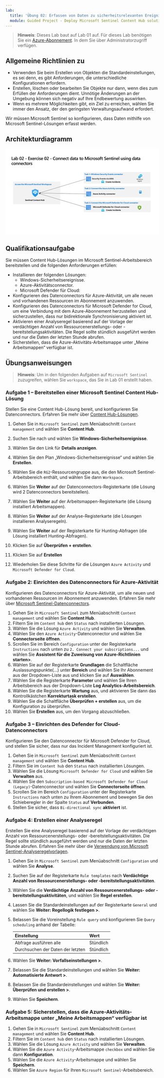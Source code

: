 ```yaml
---
lab:
  title: 'Übung 02: Erfassen von Daten zu sicherheitsrelevanten Ereignissen unter Windows'
  module: Guided Project - Deploy Microsoft Sentinel Content Hub solutions and data connectors
---
```


>**Hinweis**: Dieses Lab baut auf Lab 01 auf. Für dieses Lab benötigen Sie ein [Azure-Abonnement](https://azure.microsoft.com/free/?azure-portal=true). In dem Sie über Administratorzugriff verfügen.

## Allgemeine Richtlinien zu 

- Verwenden Sie beim Erstellen von Objekten die Standardeinstellungen, es sei denn, es gibt Anforderungen, die unterschiedliche Konfigurationen erfordern.
- Erstellen, löschen oder bearbeiten Sie Objekte nur dann, wenn dies zum Erfüllen der Anforderungen dient. Unnötige Änderungen an der Umgebung können sich negativ auf Ihre Endbewertung auswirken.
- Wenn es mehrere Möglichkeiten gibt, ein Ziel zu erreichen, wählen Sie immer den Ansatz, der den geringsten Verwaltungsaufwand erfordert.

Wir müssen Microsoft Sentinel so konfigurieren, dass Daten mithilfe von Microsoft Sentinel-Lösungen erfasst werden.

## Architekturdiagramm

![Diagramm von Content-Hub-Datenconnectors](../Media/apl-5001-lab-diagrams-lab02.png)

## Qualifikationsaufgabe

Sie müssen Content Hub-Lösungen im Microsoft Sentinel-Arbeitsbereich bereitstellen und die folgenden Anforderungen erfüllen:

- Installieren der folgenden Lösungen:
  - Windows-Sicherheitsereignisse.
  - Azure-Aktivitätsconnector.
  - Microsoft Defender für Cloud:
- Konfigurieren des Datenconnectors für Azure-Aktivität, um alle neuen und vorhandenen Ressourcen im Abonnement anzuwenden.
- Konfigurieren des Datenconnectors für Microsoft Defender for Cloud, um eine Verbindung mit dem Azure-Abonnement herzustellen und sicherzustellen, dass nur bidirektionale Synchronisierung aktiviert ist.
- Aktivieren einer Analyseregel basierend auf der Vorlage der verdächtigen Anzahl von Ressourcenerstellungs- oder -bereitstellungsaktivitäten. Die Regel sollte stündlich ausgeführt werden und nur die Daten der letzten Stunde abrufen.
- Sicherstellen, dass die Azure-Aktivitäts-Arbeitsmappe unter „Meine Arbeitsmappen“ verfügbar ist.

## Übungsanweisungen

>**Hinweis**: Um in den folgenden Aufgaben auf `Microsoft Sentinel` zuzugreifen, wählen Sie `workspace`, das Sie in Lab 01 erstellt haben.

### Aufgabe 1 – Bereitstellen einer Microsoft Sentinel Content Hub-Lösung

Stellen Sie eine Content Hub-Lösung bereit, und konfigurieren Sie Datenconnectors. Erfahren Sie mehr über [Content Hub-Lösungen](https://learn.microsoft.com/azure/sentinel/sentinel-solutions).

1. Gehen Sie in `Microsoft Sentinel` zum Menüabschnitt `Content management` und wählen Sie **Content Hub**.
1. Suchen Sie nach und wählen Sie **Windows-Sicherheitsereignisse**.
1. Wählen Sie den Link für **Details anzeigen**.
1. Wählen Sie den Plan „Windows-Sicherheitsereignisse“ und wählen Sie **Erstellen**.
1. Wählen Sie die `RG2`-Ressourcengruppe aus, die den Microsoft Sentinel-Arbeitsbereich enthält, und wählen Sie dann `Workspace`.
1. Wählen Sie **Weiter** auf der Datenconnectors-Registerkarte (die Lösung wird 2 Datenconnectors bereitstellen).
1. Wählen Sie **Weiter** auf der Arbeitsmappen-Registerkarte (die Lösung installiert Arbeitsmappen).
1. Wählen Sie **Weiter** auf der Analyse-Registerkarte (die Lösungen installieren Analyseregeln).
1. Wählen Sie **Weiter** auf der Registerkarte für Hunting-Abfragen (die Lösung installiert Hunting-Abfragen).
1. Klicken Sie auf **Überprüfen + erstellen**.
1. Klicken Sie auf **Erstellen**

1. Wiederholen Sie diese Schritte für die Lösungen `Azure Activity` und `Microsoft Defender for Cloud`.

### Aufgabe 2: Einrichten des Datenconnectors für Azure-Aktivität

Konfigurieren des Datenconnectors für Azure-Aktivität, um alle neuen und vorhandenen Ressourcen im Abonnement anzuwenden. Erfahren Sie mehr über [Microsoft Sentinel-Datenconnectors](https://learn.microsoft.com/azure/sentinel/connect-data-sources).

  1. Gehen Sie in `Microsoft Sentinel` zum Menüabschnitt `Content management` und wählen Sie **Content Hub**.
  1. Filtern Sie im `Content hub` den `Status` nach installierten Lösungen.
  1. Wählen Sie die Lösung `Azure Activity` und wählen Sie **Verwalten**.
  1. Wählen Sie den `Azure Activity`-Datenconnector und wählen Sie **Connectorseite öffnen**.
  1. Scrollen Sie im Bereich `Configuration` unter der Registerkarte `Instructions` nach unten zu `2. Connect your subscriptions...` und wählen Sie **Assistent für die Zuweisung von Azure-Richtlinien starten>**.
  1. Wählen Sie auf der Registerkarte **Grundlagen** die Schaltfläche  Auslassungspunkte(...) unter **Bereich** und wählen Sie Ihr Abonnement aus der Dropdown-Liste aus und klicken Sie auf **Auswählen**.
  1. Wählen Sie die Registerkarte **Parameter** und wählen Sie Ihren Arbeitsbereich aus der Dropdown-Liste **Log Analytics-Arbeitsbereich**.
  1. Wählen Sie die Registerkarte **Wartung** aus, und aktivieren Sie dann das Kontrollkästchen **Korrekturtask erstellen**.
  1. Wählen Sie die Schaltfläche **Überprüfen + erstellen** aus, um die Konfiguration zu überprüfen.
  1. Wählen Sie **Erstellen** aus, um den Vorgang abzuschließen.
  
### Aufgabe 3 – Einrichten des Defender for Cloud-Datenconnectors

Konfigurieren Sie den Datenconnector für Microsoft Defender for Cloud, und stellen Sie sicher, dass nur das Incident Management konfiguriert ist.

  1. Gehen Sie in `Microsoft Sentinel` zum Menüabschnitt `Content management` und wählen Sie **Content Hub**.
  1. Filtern Sie im `Content hub` den `Status` nach installierten Lösungen.
  1. Wählen Sie die Lösung `Microsoft Defender for Cloud` und wählen Sie **Verwalten** aus.
  1. Wählen Sie den `Subscription-based Microsoft Defender for Cloud (Legacy)`-Datenconnector und wählen Sie **Connectorseite öffnen**.
  1. Scrollen Sie im Bereich `Configuration` unter der Registerkarte `Instructions` nach unten zu Ihrem Abonnement und bewegen Sie den Schieberegler in der Spalte `Status` auf **Verbunden**.
  1. Stellen Sie sicher, dass `Bi-directional sync` **aktiviert** ist.

### Aufgabe 4: Erstellen einer Analyseregel

Erstellen Sie eine Analyseregel basierend auf der Vorlage der verdächtigen Anzahl von Ressourcenerstellungs- oder -bereitstellungsaktivitäten. Die Regel sollte stündlich ausgeführt werden und nur die Daten der letzten Stunde abrufen. Erfahren Sie mehr über die [Verwendung von Microsoft Sentinel-Analyseregelvorlagen](https://learn.microsoft.com/azure/sentinel/detect-threats-built-in).

  1. Gehen Sie in `Microsoft Sentinel` zum Menüabschnitt `Configuration` und wählen Sie **Analyse**.
  1. Suchen Sie auf der Registerkarte `Rule templates` nach **Verdächtige Anzahl von Ressourcenerstellungs- oder -bereitstellungsaktivitäten**.
  1. Wählen Sie die **Verdächtige Anzahl von Ressourcenerstellungs- oder -bereitstellungsaktivitäten**, und wählen Sie **Regel erstellen**.
  1. Lassen Sie die Standardeinstellungen auf der Registerkarte `General` und wählen Sie **Weiter: Regellogik festlegen >**.
  1. Belassen Sie die Voreinstellung `Rule query` und konfigurieren Sie `Query scheduling` anhand der Tabelle:

     |Einstellung |Wert|
     |---|---|
     |Abfrage ausführen alle |Stündlich|
     |Durchsuchen der Daten der letzten|Stündlich|

  1. Wählen Sie **Weiter: Vorfallseinstellungen >**.
  1. Belassen Sie die Standardeinstellungen und wählen Sie **Weiter: Automatisierte Antwort >**.
  1. Belassen Sie die Standardeinstellungen und wählen Sie **Weiter: Überprüfen und erstellen >**.
  1. Wählen Sie **Speichern**.

### Aufgabe 5: Sicherstellen, dass die Azure-Aktivitäts-Arbeitsmappe unter „Meine Arbeitsmappen“ verfügbar ist

  1. Gehen Sie in `Microsoft Sentinel` zum Menüabschnitt `Content management` und wählen Sie **Content Hub**.
  1. Filtern Sie im `Content hub` den `Status` nach installierten Lösungen.
  1. Wählen Sie die Lösung `Azure Activity` und wählen Sie **Verwalten**.
  1. Wählen Sie die `Azure Activity`-Arbeitsmappe `checkbox` und wählen Sie dann **Konfiguration**.
  1. Wählen Sie die `Azure Activity`-Arbeitsmappe und wählen Sie **Speichern**.
  1. Wählen Sie `Azure Region` für Ihren `Microsoft Sentinel`-Arbeitsbereich.  
